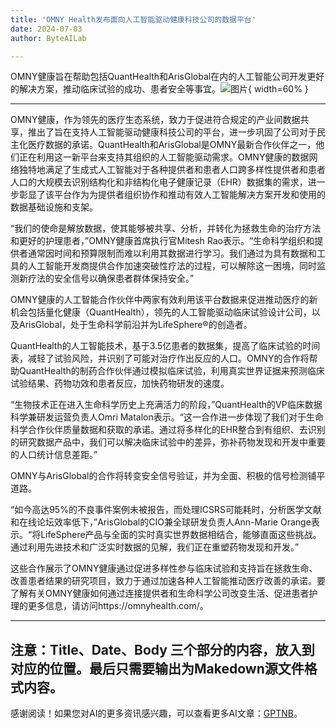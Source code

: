 ```yaml
---
title: 'OMNY Health发布面向人工智能驱动健康科技公司的数据平台'
date: 2024-07-03
author: ByteAILab

---
```


OMNY健康旨在帮助包括QuantHealth和ArisGlobal在内的人工智能公司开发更好的解决方案，推动临床试验的成功、患者安全等事宜。![图片](https://ai-techpark.com/wp-content/uploads/2024/07/OMNY-Health-960x540.jpg){ width=60% }

---
OMNY健康，作为领先的医疗生态系统，致力于促进符合规定的产业间数据共享，推出了旨在支持人工智能驱动健康科技公司的平台，进一步巩固了公司对于民主化医疗数据的承诺。QuantHealth和ArisGlobal是OMNY最新合作伙伴之一，他们正在利用这一新平台来支持其组织的人工智能驱动需求。OMNY健康的数据网络独特地满足了生成式人工智能对于各种提供者和患者人口跨多样性提供者和患者人口的大规模去识别结构化和非结构化电子健康记录（EHR）数据集的需求，进一步彰显了该平台作为为提供者组织协作和推动有效人工智能解决方案开发和使用的数据基础设施和支架。

“我们的使命是解放数据，使其能够被共享、分析，并转化为拯救生命的治疗方法和更好的护理患者，”OMNY健康首席执行官Mitesh Rao表示。“生命科学组织和提供者通常因时间和预算限制而难以利用其数据进行学习。我们通过为具有数据和工具的人工智能开发商提供合作加速突破性疗法的过程，可以解除这一困境，同时监测新疗法的安全信号以确保患者群体保持安全。”

OMNY健康的人工智能合作伙伴中两家有效利用该平台数据来促进推动医疗的新机会包括量化健康（QuantHealth），领先的人工智能驱动临床试验设计公司，以及ArisGlobal，处于生命科学前沿并为LifeSphere®的创造者。

QuantHealth的人工智能技术，基于3.5亿患者的数据集，提高了临床试验的时间表，减轻了试验风险，并识别了可能对治疗作出反应的人口。OMNY的合作将帮助QuantHealth的制药合作伙伴通过模拟临床试验，利用真实世界证据来预测临床试验结果、药物功效和患者反应，加快药物研发的速度。

“生物技术正在进入生命科学历史上充满活力的阶段，”QuantHealth的VP临床数据科学兼研发运营负责人Omri Matalon表示。“这一合作进一步体现了我们对于生命科学合作伙伴质量数据和获取的承诺。通过将多样化的EHR整合到有组织、去识别的研究数据产品中，我们可以解决临床试验中的差异，弥补药物发现和开发中重要的人口统计信息差距。”

OMNY与ArisGlobal的合作将转变安全信号验证，并为全面、积极的信号检测铺平道路。

“如今高达95%的不良事件案例未被报告，而处理ICSRS可能耗时，分析医学文献和在线论坛效率低下，”ArisGlobal的CIO兼全球研发负责人Ann-Marie Orange表示。“将LifeSphere产品与全面的实时真实世界数据相结合，能够直面这些挑战。通过利用先进技术和广泛实时数据的见解，我们正在重塑药物发现和开发。”

这些合作展示了OMNY健康通过促进多样性参与临床试验和支持旨在拯救生命、改善患者结果的研究项目，致力于通过加速各种人工智能推动医疗改善的承诺。要了解有关OMNY健康如何通过连接提供者和生命科学公司改变生活、促进患者护理的更多信息，请访问https://omnyhealth.com/。

---

注意：Title、Date、Body 三个部分的内容，放入到对应的位置。最后只需要输出为Makedown源文件格式内容。
---
感谢阅读！如果您对AI的更多资讯感兴趣，可以查看更多AI文章：[GPTNB](https://gptnb.com)。